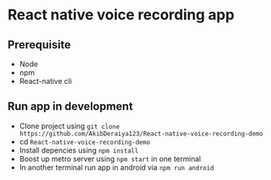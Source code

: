 # React native voice recording app

## Prerequisite
- Node
- npm
- React-native cli

## Run app in development
- Clone project using `git clone https://github.com/AkibDeraiya123/React-native-voice-recording-demo`
- cd `React-native-voice-recording-demo`
- Install depencies using `npm install`
- Boost up metro server using `npm start` in one terminal
- In another terminal run app in android via `npm run android`